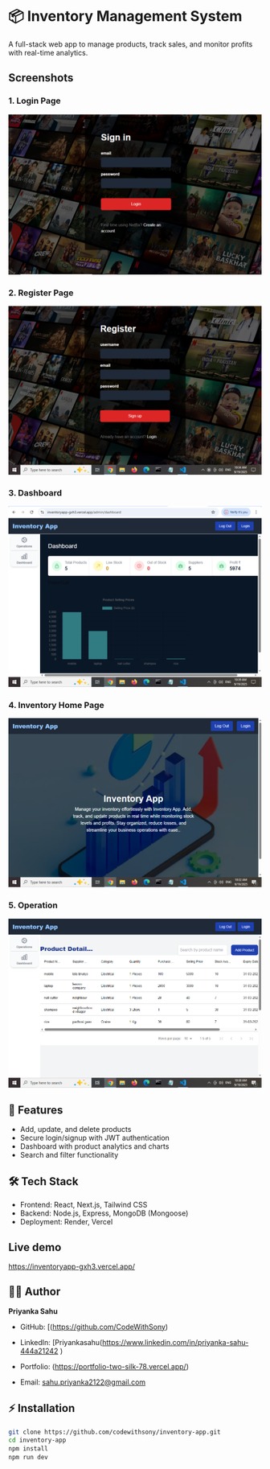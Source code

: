 # 📦 Inventory Management System

A full-stack web app to manage products, track sales, and monitor profits with real-time analytics.

## Screenshots

### 1. Login Page  
![Login Page](./screenshot/login.png)  

### 2. Register Page  
![Register Page](./screenshot/register.png)  

### 3. Dashboard
![Dashboard](./screenshot/dashboard.png)  

### 4. Inventory Home Page  
![Inventory Home Page](./screenshot/inventoryHomePage.png)  

### 5. Operation 
![Operation](./screenshot/operation.png)  


## 🚀 Features
- Add, update, and delete products
- Secure login/signup with JWT authentication
- Dashboard with product analytics and charts
- Search and filter functionality

## 🛠 Tech Stack
- Frontend: React, Next.js, Tailwind CSS
- Backend: Node.js, Express, MongoDB (Mongoose)
- Deployment: Render, Vercel

## Live demo
https://inventoryapp-gxh3.vercel.app/

## 👩‍💻 Author

**Priyanka Sahu**  
- GitHub: [(https://github.com/CodeWithSony)
    
- LinkedIn: [Priyankasahu(https://www.linkedin.com/in/priyanka-sahu-444a21242 )
  
- Portfolio:
(https://portfolio-two-silk-78.vercel.app/)  
- Email: sahu.priyanka2122@gmail.com

## ⚡ Installation
```bash
git clone https://github.com/codewithsony/inventory-app.git
cd inventory-app
npm install
npm run dev






